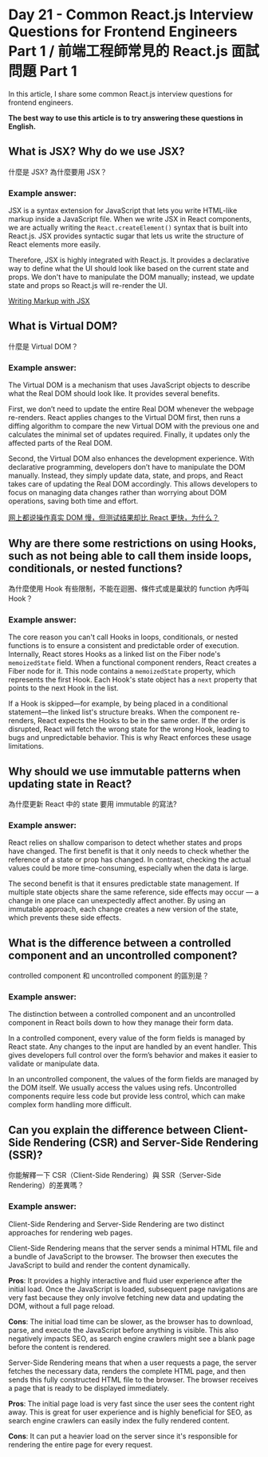 # Day 21 - Common React.js Interview Questions for Frontend Engineers Part 1 / 前端工程師常見的 React.js 面試問題 Part 1

In this article, I share some common React.js interview questions for frontend engineers.

**The best way to use this article is to try answering these questions in English.**

## What is JSX? Why do we use JSX?

什麼是 JSX? 為什麼要用 JSX？

### Example answer:

JSX is a syntax extension for JavaScript that lets you write HTML-like markup inside a JavaScript file. When we write JSX in React components, we are actually writing the `React.createElement()` syntax that is built into React.js. JSX provides syntactic sugar that lets us write the structure of React elements more easily.

Therefore, JSX is highly integrated with React.js. It provides a declarative way to define what the UI should look like based on the current state and props. We don't have to manipulate the DOM manually; instead, we update state and props so React.js will re-render the UI.

[Writing Markup with JSX](https://react.dev/learn/writing-markup-with-jsx)

## What is Virtual DOM?

什麼是 Virtual DOM？

### Example answer:

The Virtual DOM is a mechanism that uses JavaScript objects to describe what the Real DOM should look like. It provides several benefits.

First, we don’t need to update the entire Real DOM whenever the webpage re-renders. React applies changes to the Virtual DOM first, then runs a diffing algorithm to compare the new Virtual DOM with the previous one and calculates the minimal set of updates required. Finally, it updates only the affected parts of the Real DOM.

Second, the Virtual DOM also enhances the development experience. With declarative programming, developers don’t have to manipulate the DOM manually. Instead, they simply update data, state, and props, and React takes care of updating the Real DOM accordingly. This allows developers to focus on managing data changes rather than worrying about DOM operations, saving both time and effort.

[网上都说操作真实 DOM 慢，但测试结果却比 React 更快，为什么？](https://www.zhihu.com/question/31809713)

## Why are there some restrictions on using Hooks, such as not being able to call them inside loops, conditionals, or nested functions?

為什麼使用 Hook 有些限制，不能在迴圈、條件式或是巢狀的 function 內呼叫 Hook？

### Example answer:

The core reason you can't call Hooks in loops, conditionals, or nested functions is to ensure a consistent and predictable order of execution. Internally, React stores Hooks as a linked list on the Fiber node's `memoizedState` field. When a functional component renders, React creates a Fiber node for it. This node contains a `memoizedState` property, which represents the first Hook. Each Hook's state object has a `next` property that points to the next Hook in the list.

If a Hook is skipped—for example, by being placed in a conditional statement—the linked list's structure breaks. When the component re-renders, React expects the Hooks to be in the same order. If the order is disrupted, React will fetch the wrong state for the wrong Hook, leading to bugs and unpredictable behavior. This is why React enforces these usage limitations.

## Why should we use immutable patterns when updating state in React?

為什麼更新 React 中的 state 要用 immutable 的寫法?

### Example answer:

React relies on shallow comparison to detect whether states and props have changed. The first benefit is that it only needs to check whether the reference of a state or prop has changed. In contrast, checking the actual values could be more time-consuming, especially when the data is large.

The second benefit is that it ensures predictable state management. If multiple state objects share the same reference, side effects may occur — a change in one place can unexpectedly affect another. By using an immutable approach, each change creates a new version of the state, which prevents these side effects.

## What is the difference between a controlled component and an uncontrolled component?

controlled component 和 uncontrolled component 的區別是？

### Example answer:

The distinction between a controlled component and an uncontrolled component in React boils down to how they manage their form data.

In a controlled component, every value of the form fields is managed by React state. Any changes to the input are handled by an event handler. This gives developers full control over the form’s behavior and makes it easier to validate or manipulate data.

In an uncontrolled component, the values of the form fields are managed by the DOM itself. We usually access the values using refs. Uncontrolled components require less code but provide less control, which can make complex form handling more difficult.

## Can you explain the difference between Client-Side Rendering (CSR) and Server-Side Rendering (SSR)?

你能解釋一下 CSR（Client-Side Rendering）與 SSR（Server-Side Rendering）的差異嗎？

### Example answer:

Client-Side Rendering and Server-Side Rendering are two distinct approaches for rendering web pages.

Client-Side Rendering means that the server sends a minimal HTML file and a bundle of JavaScript to the browser. The browser then executes the JavaScript to build and render the content dynamically.

**Pros**: It provides a highly interactive and fluid user experience after the initial load. Once the JavaScript is loaded, subsequent page navigations are very fast because they only involve fetching new data and updating the DOM, without a full page reload.

**Cons**: The initial load time can be slower, as the browser has to download, parse, and execute the JavaScript before anything is visible. This also negatively impacts SEO, as search engine crawlers might see a blank page before the content is rendered.

Server-Side Rendering means that when a user requests a page, the server fetches the necessary data, renders the complete HTML page, and then sends this fully constructed HTML file to the browser. The browser receives a page that is ready to be displayed immediately.

**Pros**: The initial page load is very fast since the user sees the content right away. This is great for user experience and is highly beneficial for SEO, as search engine crawlers can easily index the fully rendered content.

**Cons**: It can put a heavier load on the server since it's responsible for rendering the entire page for every request.
